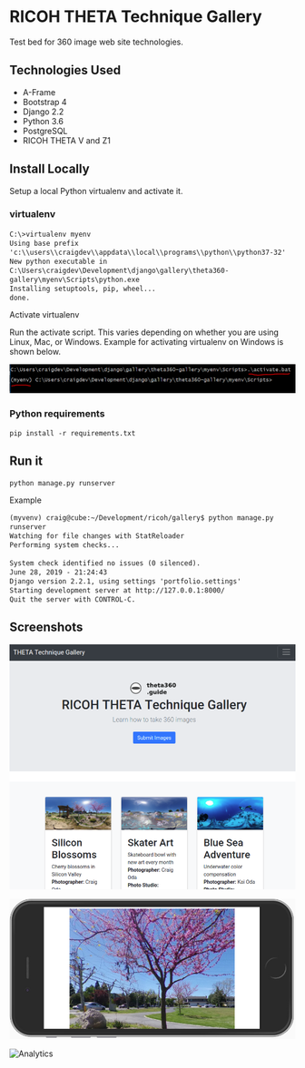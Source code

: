# RICOH THETA Technique Gallery

Test bed for 360 image web site technologies.

## Technologies Used

* A-Frame
* Bootstrap 4
* Django 2.2
* Python 3.6
* PostgreSQL
* RICOH THETA V and Z1

## Install Locally

Setup a local Python virtualenv and activate it.

### virtualenv

    C:\>virtualenv myenv
    Using base prefix 'c:\\users\\craigdev\\appdata\\local\\programs\\python\\python37-32'
    New python executable in C:\Users\craigdev\Development\django\gallery\theta360-gallery\myenv\Scripts\python.exe
    Installing setuptools, pip, wheel...
    done.

Activate virtualenv

Run the activate script.  This varies depending on whether you are using Linux, Mac, or Windows. Example for activating virtualenv on Windows is shown below.

![virtualenv activation](images/virtualenv.png)

### Python requirements

    pip install -r requirements.txt

## Run it

    python manage.py runserver

Example

    (myvenv) craig@cube:~/Development/ricoh/gallery$ python manage.py runserver
    Watching for file changes with StatReloader
    Performing system checks...

    System check identified no issues (0 silenced).
    June 28, 2019 - 21:24:43
    Django version 2.2.1, using settings 'portfolio.settings'
    Starting development server at http://127.0.0.1:8000/
    Quit the server with CONTROL-C.

## Screenshots

![main](images/gallery-main.png)

![main](images/mobile-sample.jpg)

![Analytics](https://ga-beacon.appspot.com/UA-73311422-5/theta360-gallery)
